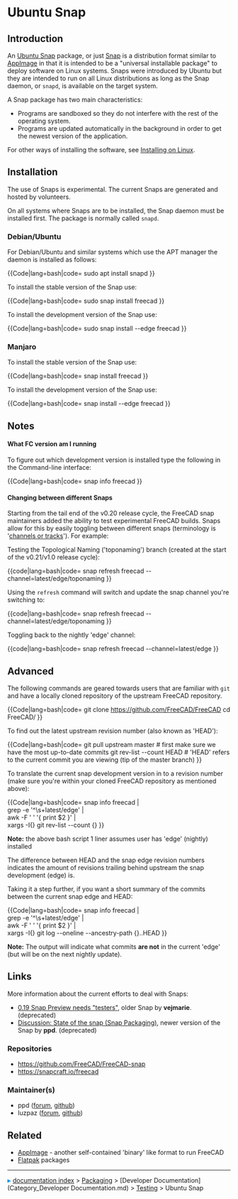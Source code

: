 # Ubuntu Snap
## Introduction

An [Ubuntu Snap](Ubuntu_Snap.md) package, or just [Snap](Ubuntu_Snap.md) is a distribution format similar to [AppImage](AppImage.md) in that it is intended to be a \"universal installable package\" to deploy software on Linux systems. Snaps were introduced by Ubuntu but they are intended to run on all Linux distributions as long as the Snap daemon, or `snapd`, is available on the target system.

A Snap package has two main characteristics:

-   Programs are sandboxed so they do not interfere with the rest of the operating system.
-   Programs are updated automatically in the background in order to get the newest version of the application.

For other ways of installing the software, see [Installing on Linux](Installing_on_Linux.md).

## Installation

The use of Snaps is experimental. The current Snaps are generated and hosted by volunteers.

On all systems where Snaps are to be installed, the Snap daemon must be installed first. The package is normally called `snapd`.

### Debian/Ubuntu

For Debian/Ubuntu and similar systems which use the APT manager the daemon is installed as follows:

 {{Code|lang=bash|code=
sudo apt install snapd
}}

To install the stable version of the Snap use:

 {{Code|lang=bash|code=
sudo snap install freecad
}}

To install the development version of the Snap use:

 {{Code|lang=bash|code=
sudo snap install --edge freecad
}}

### Manjaro

To install the stable version of the Snap use:

 {{Code|lang=bash|code=
snap install freecad
}}

To install the development version of the Snap use:

 {{Code|lang=bash|code=
snap install --edge freecad
}}

## Notes

#### What FC version am I running 

To figure out which development version is installed type the following in the Command-line interface:

 {{Code|lang=bash|code=
snap info freecad
}}

#### Changing between different Snaps 

Starting from the tail end of the v0.20 release cycle, the FreeCAD snap maintainers added the ability to test experimental FreeCAD builds. Snaps allow for this by easily toggling between different snaps (terminology is \'[channels or tracks](https://snapcraft.io/docs/channels)\'). For example:

Testing the Topological Naming (\'toponaming\') branch (created at the start of the v0.21/v1.0 release cycle):

 {{code|lang=bash|code=
snap refresh freecad --channel=latest/edge/toponaming
}}

Using the `refresh` command will switch and update the snap channel you\'re switching to:

 {{code|lang=bash|code=
snap refresh freecad --channel=latest/edge/toponaming
}}

Toggling back to the nightly \'edge\' channel:

 {{code|lang=bash|code=
snap refresh freecad --channel=latest/edge
}}

## Advanced

The following commands are geared towards users that are familiar with `git` and have a locally cloned repository of the upstream FreeCAD repository.

 {{Code|lang=bash|code=
git clone https://github.com/FreeCAD/FreeCAD
cd FreeCAD/
}}

To find out the latest upstream revision number (also known as \'HEAD\'):

 {{Code|lang=bash|code=
git pull upstream master  # first make sure we have the most up-to-date commits
git rev-list --count HEAD # 'HEAD' refers to the current commit you are viewing (tip of the master branch)
}}

To translate the current snap development version in to a revision number (make sure you\'re within your cloned FreeCAD repository as mentioned above):

 {{Code|lang=bash|code=
snap info freecad <nowiki>|</nowiki>\
grep -e '^\s\+latest/edge' <nowiki>|</nowiki>\
awk -F ' ' '{ print $2 }' <nowiki>|</nowiki>\
xargs -I{} git rev-list --count {}
}}

**Note:** the above bash script 1 liner assumes user has \'edge\' (nightly) installed

The difference between HEAD and the snap edge revision numbers indicates the amount of revisions trailing behind upstream the snap development (edge) is.

Taking it a step further, if you want a short summary of the commits between the current snap edge and HEAD:

 {{Code|lang=bash|code=
snap info freecad <nowiki>|</nowiki>\
grep -e '^\s\+latest/edge' <nowiki>|</nowiki>\
awk -F ' ' '{ print $2 }' <nowiki>|</nowiki>\
xargs -I{} git log --oneline --ancestry-path {}..HEAD
}}

**Note:** The output will indicate what commits **are not** in the current \'edge\' (but will be on the next nightly update).

## Links

More information about the current efforts to deal with Snaps:

-   [0.19 Snap Preview needs \"testers\"](https://forum.freecadweb.org/viewtopic.php?f=4&t=46044), older Snap by **vejmarie**. (deprecated)
-   [Discussion: State of the snap (Snap Packaging)](https://forum.freecadweb.org/viewtopic.php?f=42&t=46853), newer version of the Snap by **ppd**. (deprecated)

### Repositories

-   <https://github.com/FreeCAD/FreeCAD-snap>
-   <https://snapcraft.io/freecad>

### Maintainer(s)

-   ppd ([forum](https://forum.freecadweb.org/memberlist.php?mode=viewprofile&u=24042), [github](https://github.com/ppd))
-   luzpaz ([forum](https://forum.freecadweb.org/memberlist.php?mode=viewprofile&u=12229), [github](https://github.com/luzpaz))

## Related

-   [AppImage](AppImage.md) - another self-contained \'binary\' like format to run FreeCAD
-   [Flatpak](Flatpak.md) packages



---
![](images/Right_arrow.png) [documentation index](../README.md) > [Packaging](Category_Packaging.md) > [Developer Documentation](Category_Developer Documentation.md) > [Testing](Category_Testing.md) > Ubuntu Snap
